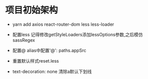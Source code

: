 # 项目初始架构
- yarn add axios react-router-dom less less-loader
- 配置less 记得修改getStyleLoaders添加lessOptions参数,之后模仿sassRegex
- 配置@ alias中配置'@': paths.appSrc
- 重置默认样式reset.less

- text-decoration: none 清除a默认下划线